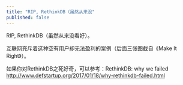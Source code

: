 ```yaml
---
title: "RIP, RethinkDB（虽然从来没"
published: false
---
```

RIP, RethinkDB（虽然从来没看好）。

互联网充斥着这种空有用户却无法盈利的案例（后面三张图截自《Make It Right》）。

如果你对RethinkDB之死好奇，可以参考：RethinkDB: why we failed http://www.defstartup.org/2017/01/18/why-rethinkdb-failed.html
